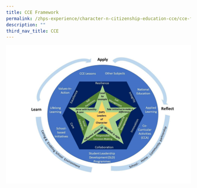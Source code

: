 ```yaml
---
title: CCE Framework
permalink: /zhps-experience/character-n-citizenship-education-cce/cce-framework/
description: ""
third_nav_title: CCE
---
```

![](/images/ZHPS%20Experience/CCE%20Framework.jpg)